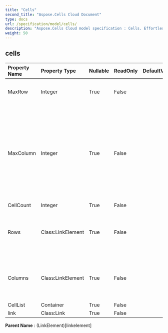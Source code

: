 ```yaml
---
title: "Cells"
second_title: "Aspose.Cells Cloud Document"
type: docs
url: /specification/model/cells/
description: "Aspose.Cells Cloud model specification : Cells. Effortlessly handle Excel and other spreadsheet documents with features like opening, generating, editing, splitting, merging, comparing, and converting."
weight: 50
---
```


## **cells**

 

| Property Name | Property Type | Nullable |  ReadOnly | DefaultValue | Description | 
| :- | :- | :- |:- |  :- | :- |
| MaxRow | Integer | True |  False |  | Maximum row index of cell which contains data or style. |  
| MaxColumn | Integer | True |  False |  | Maximum column index of those cells that have been instantiated in the collection(does not include the column                        where style is defined for the whole column but no cell has been instantiated in it). |  
| CellCount | Integer | True |  False |  |  |  
| Rows | Class:LinkElement | True |  False |  | Gets the collection of  objects that represents the individual rows in this worksheet. |  
| Columns | Class:LinkElement | True |  False |  | Gets the collection of  objects that represents the individual columns in this worksheet. |  
| CellList | Container | True |  False |  |  |  
| link | Class:Link | True |  False |  |  |  

**Parent Name** : (LinkElement)[linkelement]

